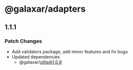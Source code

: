# @galaxar/adapters

## 1.1.1

### Patch Changes

-   Add validators package, add minor features and fix bugs
-   Updated dependencies
    -   @galaxar/utils@1.0.8
